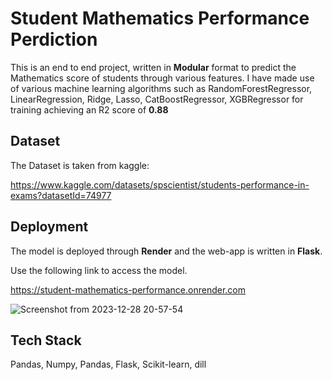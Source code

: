 
# Student Mathematics Performance Perdiction

This is an end to end project, written in **Modular** format to predict the Mathematics score of students through various features. I have made use of various machine learning algorithms such as RandomForestRegressor, LinearRegression, Ridge, Lasso, CatBoostRegressor, XGBRegressor for training achieving an R2 score of **0.88**


## Dataset
The Dataset is taken from kaggle:

https://www.kaggle.com/datasets/spscientist/students-performance-in-exams?datasetId=74977
## Deployment

The model is deployed through **Render** and the web-app is written in **Flask**.

Use the following link to access the model.

https://student-mathematics-performance.onrender.com

![Screenshot from 2023-12-28 20-57-54](https://github.com/an20805/Student-Performance-Indicator/assets/115940865/0427d7e2-8194-4551-8d12-45353b37ce2e)





## Tech Stack

Pandas, Numpy, Pandas, Flask, Scikit-learn, dill

